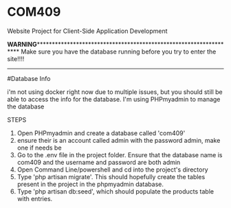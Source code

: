 # COM409
Website Project for Client-Side Application Development 

**WARNING********************************************************************
Make sure you have the database running before you try to enter the site!!!!
****************************************************************************


#Database Info

i'm not using docker right now due to multiple issues, but you should still be able to access the info for the database. I'm using PHPmyadmin to manage the database

STEPS

1. Open PHPmyadmin and create a database called 'com409'
2. ensure their is an account called admin with the password admin, make one if needs be
3. Go to the .env file in the project folder. Ensure that the database name is com409 and the username and password are both admin
4. Open Command Line/powershell and cd into the project's directory
5. Type 'php artisan migrate'. This should hopefully create the tables present in the project in the phpmyadmin database.
6. Type 'php artisan db:seed', which should populate the products table with entries.



